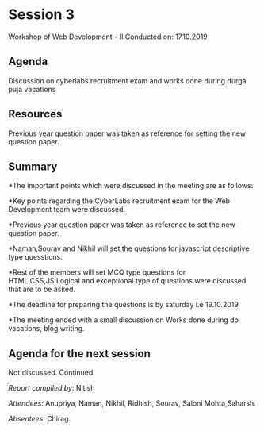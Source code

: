 # Session 3
Workshop of Web Development - II 
Conducted on: 17.10.2019

## Agenda
Discussion on cyberlabs recruitment exam and works done during durga puja vacations

## Resources
Previous year question paper was taken as reference for setting the new question paper.
  

## Summary
*The important points which were discussed in the meeting are as follows:

*Key points regarding the CyberLabs recruitment exam for the Web Development team were discussed.

*Previous year question paper was taken as reference to set the new question paper.

*Naman,Sourav and Nikhil will set the questions for javascript descriptive type quesstions.

*Rest  of the members will set MCQ type questions for HTML,CSS,JS.Logical and exceptional type of questions were discussed that are to be asked.

*The deadline for preparing the questions is by saturday i.e 19.10.2019

*The meeting ended with a small discussion on Works done during dp vacations, blog writing.

## Agenda for the next session
Not discussed. Continued.

*Report compiled by*: Nitish

*Attendees*: Anupriya, Naman, Nikhil, Ridhish, Sourav, Saloni Mohta,Saharsh.

*Absentees*: Chirag. 
